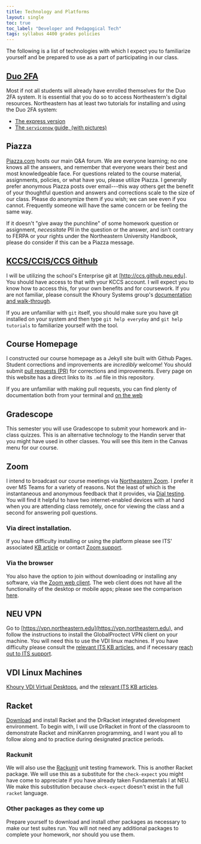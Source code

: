 ```yaml
---
title: Technology and Platforms
layout: single
toc: true
toc_label: "Developer and Pedagogical Tech"
tags: syllabus 4400 grades policies 
---
```


The following is a list of technologies with which I expect you to familiarize yourself and be prepared to use
as a part of participating in our class.


## [Duo 2FA](https://get2fa.northeastern.edu/)

Most if not all students will already have enrolled themselves for the
Duo 2FA system. It is essential that you do so to access
Northeastern's digital resources. Northeastern has at least two
tutorials for installing and using the Duo 2FA system:

   - [The express version](https://express.northeastern.edu/get2fa/how-to-enroll-in-2fa/)
   - [The `servicenow` guide, (with pictures)](https://northeastern.service-now.com/kb_view.do?sys_kb_id=436cd1dbdb808854c5575e38dc9619e3&sysparm_class_name=kb_knowledge)

## Piazza 

[Piazza.com](http://piazza.com/) hosts our main Q&A forum. We are everyone learning; no one
knows all the answers, and remember that everyone wears their best and
most knowledgeable face. For questions related to the course material,
assignments, policies, or what have you, please utilize Piazza. I
generally prefer anonymous Piazza posts over email---this way others
get the benefit of your thoughtful question and answers and
corrections scale to the size of our class. Please do anonymize them
if you wish; we can see even if you cannot. Frequently someone will
have the same concern or be feeling the same way.

 If it doesn't "give away the punchline" of some homework question or
 assignment, *necessitate* PII in the question or the answer, and isn't
 contrary to FERPA or your rights under the Northeastern University
 Handbook, please do consider if this can be a Piazza message.

## [KCCS/CCIS/CCS Github](http://ccs.github.neu.edu)

I will be utilizing the school's Enterprise git at
[http://ccs.github.neu.edu]. You should have access to that with your
KCCS account. I will expect you to know how to access this, for your
own benefits and for coursework. If you are not familiar, please
consult the Khoury Systems group's [documentation and
walk-through](https://northeastern.service-now.com/kb_view.do?sysparm_article=KB0012152).

If you are unfamiliar with `git` itself, you should make sure you have git installed on your system and then
type `git help everyday` and `git help tutorials` to familiarize yourself with the tool.

## Course Homepage

I constructed our course homepage as a Jekyll site built with Github
Pages. Student corrections and improvements are *incredibly* welcome!
You should submit [pull requests
(PR)](http://github.ccs.neu.edu/jhemann/22SU-CS4400) for
corrections and improvements. Every page on this website has a direct
links to its `.md` file in this repository.

If you are unfamiliar with making pull requests, you can find plenty of documentation both from your terminal
and [on the
web](https://docs.github.com/en/github/collaborating-with-pull-requests/proposing-changes-to-your-work-with-pull-requests/creating-a-pull-request)

## Gradescope

This semester you will use Gradescope to submit your homework and in-class quizzes. This is an alternative technology to the Handin
server that you might have used in other classes. You will see this item in the Canvas menu for our course.

## Zoom 

I intend to broadcast our course meetings via [Northeastern Zoom](https://northeastern.zoom.us/). I
prefer it over MS Teams for a variety of reasons. Not the least of
which is the instantaneous and anonymous feedback that it provides,
via [Dial testing](http://dialsmith.com/blog/dial-tests-vs-focus-groups-how-are-they-different/). You will find it helpful to have two
internet-enabled devices with at hand when you are attending class
remotely, once for viewing the class and a second for answering poll
questions.

### Via direct installation. 

If you have difficulty installing or using the platform please see
ITS' associated [KB article](https://support.zoom.us/hc/en-us) or contact [Zoom support](https://support.zoom.us/hc/en-us).

### Via the browser

You also have the option to join without downloading or installing any
software, via the [Zoom web client](https://support.zoom.us/hc/en-us/articles/214629443-Zoom-web-client). The web client does not have all
the functionality of the desktop or mobile apps; please see the
comparison [here](https://support.zoom.us/hc/en-us/articles/360027397692#query:~:text=Note%3A,-We). 

## NEU VPN 

Go to [https://vpn.northeastern.edu](https://vpn.northeastern.edu), and follow the instructions to
install the GlobalProctect VPN client on your machine. You will need
this to use the VDI linux machines. If you have difficulty please
consult the [relevant ITS KB articles](http://northeastern.service-now.com/tech?id=kb_category&kb_category=07d42f714f02cf0099c2fd511310c7b2), and if necessary [reach out to
ITS support](http://its.northeastern.edu/support/#et-boc:~:text=Still%20Need%20Support%3F).

## VDI Linux Machines 

[Khoury VDI Virtual
Desktops](http://khoury.northeastern.edu/systems/vdi/), and the
[relevant ITS KB
articles](http://northeastern.service-now.com/tech?id=kb_category&kb_category=6b863d8d4f3b5b4450a5798e0210c735&kb_id=d82ad28c134922401528f5104244b068).

## Racket

[Download](https://download.racket-lang.org/) and install Racket and
the DrRacket integrated development environment. To begin with, I will
use DrRacket in front of the classroom to demonstrate Racket and
miniKanren programming, and I want you all to follow along and to
practice during designated practice periods.

### Rackunit

We will also use the
[Rackunit](https://docs.racket-lang.org/rackunit/) unit testing
framework. This is another Racket package. We will use this as a
substitute for the `check-expect` you might have come to appreciate if
you have already taken Fundamentals I at NEU. We make this
substitution because `check-expect` doesn't exist in the full `racket`
language.

### Other packages as they come up

Prepare yourself to download and install other packages as necessary
to make our test suites run. You will not need any additional packages
to complete your homework, nor should you use them. 

